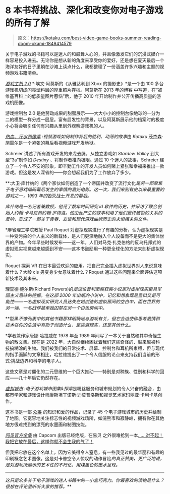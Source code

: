 # 8 本书将挑战、深化和改变你对电子游戏的所有了解

> 原文：<https://kotaku.com/best-video-game-books-summer-reading-doom-okami-1849414579>

关于电子游戏的书籍可以是迷人的和鼓舞人心的，并且像激发它们的沉浸式媒介一样容易投入进去。无论你是想从新的角度来享受你的爱好，还是想在夏天最后一个海洋友好的日子里躺在沙滩上读点什么，我都整理了一份涵盖许多兴趣和主题的视频游戏书籍清单。

[*游戏主机 2.0*](https://amzn.to/3QIQbUM) *:埃文·阿莫斯的《从雅达利到 Xbox 的摄影史》*是一个由 100 多台游戏机切成闪亮塑料层的厚重照片存档。阿莫斯在 2013 年的博客 中写道，在“被维基百科上的低质量图片惹恼”后，他于 2010 年开始制作并公开传播高质量的游戏机图像。

游戏控制台 2.0 是他劳动成果的甜蜜展示——大大小小的控制台像地球的一分为二的模型一样分成一层层。富有启发性的背景，以及阿莫斯展示他的档案时的极度小心将会吸引任何有兴趣从里到外观察游戏机的人。

[*热血、汗水和像素*](https://amzn.to/2GJOFCT) *:视频游戏如何制作背后的胜利、动荡的故事*由 *Kotaku* 茂杰森·施雷尔是一个紧张的幕后看视频游戏开发地狱。

Schreier 讲述了所有游戏开发的来龙去脉，从独立游戏如 *Stardew Valley* 到大型“3a”制作如 *Destiny* 、将制作者推向极限。通过 10 个迷人的故事，Schreier 建立了一个令人不安的形象，即辛勤工作的开发人员如何赌上紧张和幸福来推出一款游戏。但这是发人深省的——你会想起我们为了工作放弃了多少。

[](https://amzn.to/3Aro9bl)**:大卫·库什纳的《两个家伙如何创造了一个帝国并改变了流行文化*是另一部聚焦于电子游戏编码幕后发生的事情的激光电影。这一次，我们来到有史以来最重要的游戏之一，1993 年的*毁灭战士*开发的幕后。*

*库什纳是一名记者兼教授，他花了数年时间研究 id 软件的历史，并采访了联合创始人约翰·卡马克和约翰·罗梅洛。他由此产生的叙事利用了他们最终破裂的关系的反响，形成了一部关于青春、友谊和现代游戏曲折历史的永恒相关的文件。* 

 *麻省理工学院教授 Paul Roquet 对虚拟现实进行了有趣的分析，认为虚拟现实是一种受污染的个人主义的新载体，是人们更深地融入个人设备而不是更大的集体世界的产物。今年早些时候发布——这一年，人们对马克·扎克伯格的反乌托邦式的虚拟现实视觉越来越感到不安——这本书鼓励用一种更全球化的方法来剖析虚拟现实。

Roquet 探索 VR 在日本最受欢迎的应用。把自己完全插入虚拟世界对人来说意味着什么？大龄 cis 男变身少女意味着什么？Roquet 通过这些问题来全面评估这项新技术及其未来。

理查德·鲍尔斯(Richard Powers)的[](https://amzn.to/3QvyEjq)*是这位普利策奖获奖小说家对虚拟现实更具军国主义意味的挖掘。在这部 2000 年出版的小说中，记忆和想象既是监狱又是可能性——一名虚拟现实研究人员迷失在她创造的虚拟房间的空白中，而在世界的另一端，一名战俘被单独囚禁在另一个白色房间中。*

**犁黑*不像列表中的其他书籍那样明确地与游戏有关，但它会迫使你思考激情和技术在你的生活中有助于创造什么，是逃避现实，还是其他什么。*

 *学者兼作家唐娜·哈拉威在 1978 年至 1989 年间写了一本关于自然和其中奇怪生物的散文集。现在是 2022 年，大自然继续困扰着我们这些奇怪的、越来越被科技搞糊涂的生物。我们被我们的日常技术、屏幕、控制台和耳机所束缚，但与现代的指手画脚的文章相比，哈拉维提出了一个令人信服的论点来支持我们当前的形式:挑战边界和科学的电子人。

这些文章是对僵化的二元思维的一个巨大推动——特别是对种族、性别和科学的回应——几十年后它仍然存在。

[*虚拟城市*](https://amzn.to/3bXaJKz) *:电子游戏城市图集&探索*是粉丝服务和城市规划的令人兴奋的融合，由都市学家和游戏设计师康斯坦丁诺斯·迪莫普洛斯和视觉艺术家玛丽亚·卡利卡基创作。

这本书是一部 [众筹](https://unbound.com/books/virtual-cities/) 的知识和爱的作品，记录了 45 个电子游戏城市的历史并绘制了地图。它宽容地关注标志性的视频游戏场所，如浣熊市和寂静岭，拥有你在其他地方很难找到的漂亮的水墨画和制图技能。

[*冈见官方全集*](https://archive.org/details/artbook_Okami_Official_Illustration_Collection) 由 Capcom 出版已经绝版，在易贝 之外很难抢到一本[……对不起！我把它放在最后，这样你就不会生我的气了！](https://www.ebay.com/itm/125419668467?hash=item1d339843f3:g:1WsAAOSw-Npi0yNu)

但我把它放在这个名单上，因为它美得令人窒息，有一些我见过的最华丽和有趣的印刷概念艺术图像。这是对卡普空令人惊叹的动作冒险*的真正赞美，更广泛地说，是对游戏所展示的艺术性的不朽化，用煤黑色的墨水呈现。*

* * *

*这只是众多关于电子游戏的迷人书籍中的一小盒巧克力。你最喜欢的读物是什么？很想在评论里听听大家的推荐。***